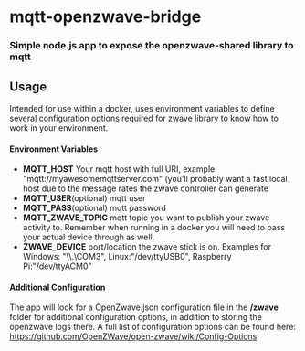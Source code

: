 ﻿# mqtt-openzwave-bridge
### Simple node.js app to expose the openzwave-shared library to mqtt

## Usage
Intended for use within a docker, uses environment variables to define several configuration options required for zwave library to know how to work in your environment.
#### Environment Variables
* __MQTT_HOST__ Your mqtt host with full URI, example "mqtt://myawesomemqttserver.com" (you'll probably want a fast local host due to the message rates the zwave controller can generate
* __MQTT_USER__(optional) mqtt user
* __MQTT_PASS__(optional) mqtt password
* __MQTT_ZWAVE_TOPIC__ mqtt topic you want to publish your zwave activity to. Remember when running in a docker you will need to pass your actual device through as well.
* __ZWAVE_DEVICE__ port/location the zwave stick is on. Examples for Windows: "\\\\.\\COM3", Linux:"/dev/ttyUSB0", Raspberry Pi:"/dev/ttyACM0"

#### Additional Configuration
The app will look for a OpenZwave.json configuration file in the __/zwave__ folder for additional configuration options, in addition to storing the openzwave logs there. A full list of configuration options can be found here: https://github.com/OpenZWave/open-zwave/wiki/Config-Options